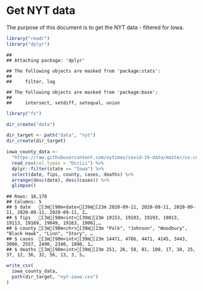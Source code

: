 Get NYT data
================

The purpose of this document is to get the NYT data - filtered for Iowa.

``` r
library("readr")
library("dplyr")
```

    ## 
    ## Attaching package: 'dplyr'

    ## The following objects are masked from 'package:stats':
    ## 
    ##     filter, lag

    ## The following objects are masked from 'package:base':
    ## 
    ##     intersect, setdiff, setequal, union

``` r
library("fs")
```

``` r
dir_create("data")

dir_target <- path("data", "nyt")
dir_create(dir_target)
```

``` r
iowa_county_data <- 
  "https://raw.githubusercontent.com/nytimes/covid-19-data/master/us-counties.csv" %>%
  read_csv(col_types = "Dcciii") %>%
  dplyr::filter(state == "Iowa") %>%
  select(date, fips, county, cases, deaths) %>%
  arrange(desc(date), desc(cases)) %>%
  glimpse()
```

    ## Rows: 16,170
    ## Columns: 5
    ## $ date   [3m[90m<date>[39m[23m 2020-09-11, 2020-09-11, 2020-09-11, 2020-09-11, 2020-09-11, 2…
    ## $ fips   [3m[90m<int>[39m[23m 19153, 19103, 19193, 19013, 19113, 19169, 19049, 19163, 19061,…
    ## $ county [3m[90m<chr>[39m[23m "Polk", "Johnson", "Woodbury", "Black Hawk", "Linn", "Story", …
    ## $ cases  [3m[90m<int>[39m[23m 14471, 4766, 4471, 4145, 3443, 3090, 2557, 2490, 2340, 1890, 1…
    ## $ deaths [3m[90m<int>[39m[23m 251, 26, 58, 81, 100, 17, 38, 25, 37, 12, 36, 32, 56, 13, 3, 5…

``` r
write_csv(
  iowa_county_data,
  path(dir_target, "nyt-iowa.csv")
)
```
